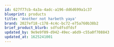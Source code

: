 ```yaml
---
id: 627f77cb-4a3a-4adc-a196-dd6d699a1c37
blueprint: products
title: 'Another not harbeth yaya'
brand: 2027ef18-c178-4c4c-bc72-e75a760b38b2
brief_product_blurb: sdfsdfsdfdsf
updated_by: 9e9e9f09-d942-49ec-a6d9-c55a0f708843
updated_at: 1625241001
---
```

